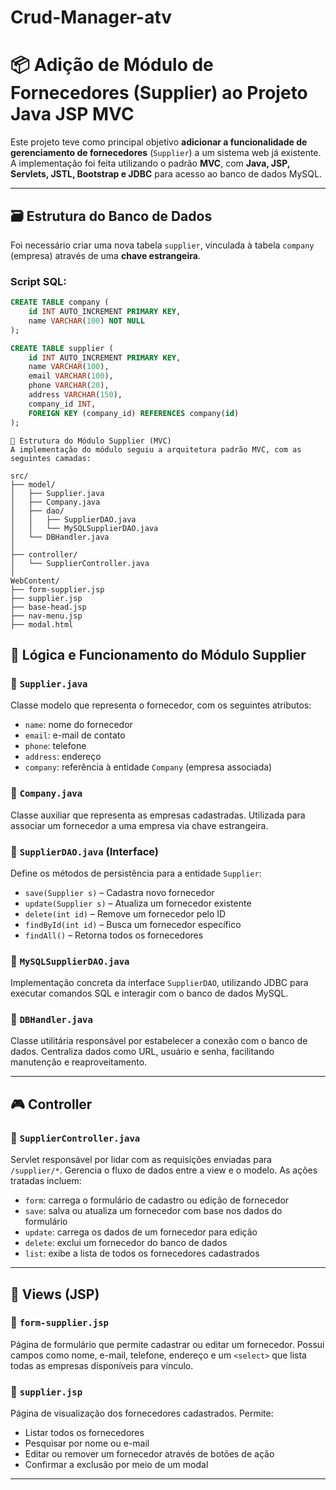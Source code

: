 # Crud-Manager-atv

# 📦 Adição de Módulo de Fornecedores (Supplier) ao Projeto Java JSP MVC

Este projeto teve como principal objetivo **adicionar a funcionalidade de gerenciamento de fornecedores** (`Supplier`) a um sistema web já existente. A implementação foi feita utilizando o padrão **MVC**, com **Java, JSP, Servlets, JSTL, Bootstrap e JDBC** para acesso ao banco de dados MySQL.

---

## 🗃️ Estrutura do Banco de Dados

Foi necessário criar uma nova tabela `supplier`, vinculada à tabela `company` (empresa) através de uma **chave estrangeira**.

### Script SQL:

```sql
CREATE TABLE company (
    id INT AUTO_INCREMENT PRIMARY KEY,
    name VARCHAR(100) NOT NULL
);

CREATE TABLE supplier (
    id INT AUTO_INCREMENT PRIMARY KEY,
    name VARCHAR(100),
    email VARCHAR(100),
    phone VARCHAR(20),
    address VARCHAR(150),
    company_id INT,
    FOREIGN KEY (company_id) REFERENCES company(id)
);

```

```
🧩 Estrutura do Módulo Supplier (MVC)
A implementação do módulo seguiu a arquitetura padrão MVC, com as seguintes camadas:

src/
├── model/
│   ├── Supplier.java
│   ├── Company.java
│   ├── dao/
│   │   ├── SupplierDAO.java
│   │   └── MySQLSupplierDAO.java
│   └── DBHandler.java
│
├── controller/
│   └── SupplierController.java
│
WebContent/
├── form-supplier.jsp
├── supplier.jsp
├── base-head.jsp
├── nav-menu.jsp
├── modal.html
```
## 🧠 Lógica e Funcionamento do Módulo Supplier

### 🔹 `Supplier.java`
Classe modelo que representa o fornecedor, com os seguintes atributos:
- `name`: nome do fornecedor
- `email`: e-mail de contato
- `phone`: telefone
- `address`: endereço
- `company`: referência à entidade `Company` (empresa associada)

### 🔹 `Company.java`
Classe auxiliar que representa as empresas cadastradas. Utilizada para associar um fornecedor a uma empresa via chave estrangeira.

### 🔹 `SupplierDAO.java` (Interface)
Define os métodos de persistência para a entidade `Supplier`:
- `save(Supplier s)` – Cadastra novo fornecedor
- `update(Supplier s)` – Atualiza um fornecedor existente
- `delete(int id)` – Remove um fornecedor pelo ID
- `findById(int id)` – Busca um fornecedor específico
- `findAll()` – Retorna todos os fornecedores

### 🔹 `MySQLSupplierDAO.java`
Implementação concreta da interface `SupplierDAO`, utilizando JDBC para executar comandos SQL e interagir com o banco de dados MySQL.

### 🔹 `DBHandler.java`
Classe utilitária responsável por estabelecer a conexão com o banco de dados. Centraliza dados como URL, usuário e senha, facilitando manutenção e reaproveitamento.

---

## 🎮 Controller

### 🔹 `SupplierController.java`
Servlet responsável por lidar com as requisições enviadas para `/supplier/*`. Gerencia o fluxo de dados entre a view e o modelo. As ações tratadas incluem:

- `form`: carrega o formulário de cadastro ou edição de fornecedor
- `save`: salva ou atualiza um fornecedor com base nos dados do formulário
- `update`: carrega os dados de um fornecedor para edição
- `delete`: exclui um fornecedor do banco de dados
- `list`: exibe a lista de todos os fornecedores cadastrados

---

## 📄 Views (JSP)

### 🔹 `form-supplier.jsp`
Página de formulário que permite cadastrar ou editar um fornecedor. Possui campos como nome, e-mail, telefone, endereço e um `<select>` que lista todas as empresas disponíveis para vínculo.

### 🔹 `supplier.jsp`
Página de visualização dos fornecedores cadastrados. Permite:
- Listar todos os fornecedores
- Pesquisar por nome ou e-mail
- Editar ou remover um fornecedor através de botões de ação
- Confirmar a exclusão por meio de um modal

---
